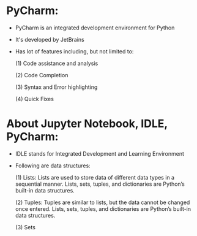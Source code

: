 # PyCharm:

- PyCharm is an integrated development environment for Python

- It's developed by JetBrains

- Has lot of features including, but not limited to:

    (1) Code assistance and analysis
    
    (2) Code Completion
    
    (3) Syntax and Error highlighting
    
    (4) Quick Fixes

# About Jupyter Notebook, IDLE, PyCharm:

- IDLE stands for Integrated Development and Learning Environment

- Following are data structures:

  (1) Lists: Lists are used to store data of different data types in a sequential manner. Lists, sets, tuples, and dictionaries are Python’s built-in data structures. 

  (2) Tuples: Tuples are similar to lists, but the data cannot be changed once entered. Lists, sets, tuples, and dictionaries are Python’s built-in data structures. 

  (3) Sets

```python

```
